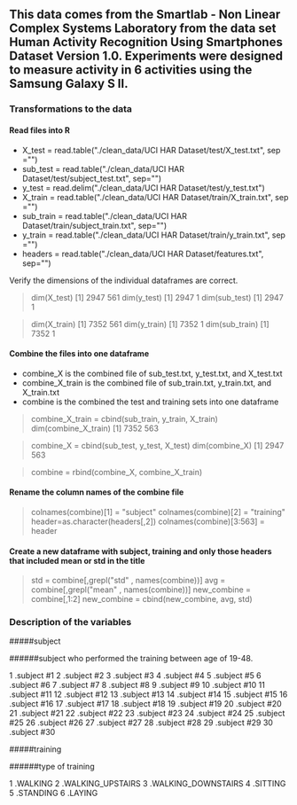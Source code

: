 ## This data comes from  the  Smartlab - Non Linear Complex Systems Laboratory from the data set Human Activity Recognition Using Smartphones Dataset Version 1.0.  Experiments were designed to measure activity in 6 activities using the Samsung Galaxy S II. 

### Transformations to the data

#### Read files into R 

* X_test = read.table("./clean_data/UCI HAR Dataset/test/X_test.txt", sep ="")
* sub_test = read.table("./clean_data/UCI HAR Dataset/test/subject_test.txt", sep="")
* y_test = read.delim("./clean_data/UCI HAR Dataset/test/y_test.txt")
* X_train = read.table("./clean_data/UCI HAR Dataset/train/X_train.txt", sep ="")
* sub_train = read.table("./clean_data/UCI HAR Dataset/train/subject_train.txt", sep="")
* y_train = read.table("./clean_data/UCI HAR Dataset/train/y_train.txt", sep ="")
* headers = read.table("./clean_data/UCI HAR Dataset/features.txt", sep="")

Verify the dimensions of the individual dataframes are correct.
> dim(X_test)
[1] 2947  561
>dim(y_test)
[1] 2947   1
> dim(sub_test)
[1] 2947    1

> dim(X_train)
[1] 7352  561
> dim(y_train)
[1] 7352    1
> dim(sub_train)
[1] 7352    1

#### Combine the files into one dataframe

* combine_X is the combined file of sub_test.txt, y_test.txt, and  X_test.txt 
* combine_X_train is the combined file of sub_train.txt, y_train.txt, and X_train.txt 
* combine is the combined the test and training sets into one dataframe 

> combine_X_train = cbind(sub_train, y_train, X_train)
> dim(combine_X_train)
[1] 7352  563

> combine_X = cbind(sub_test, y_test, X_test)
> dim(combine_X)
[1] 2947  563

>combine = rbind(combine_X, combine_X_train)



#### Rename the column names of the combine file

> colnames(combine)[1] = "subject"
> colnames(combine)[2] = "training"
> header=as.character(headers[,2])
> colnames(combine)[3:563] = header

#### Create a new dataframe with subject, training and only those headers that included mean or std in the title

>std = combine[,grepl("std" , names(combine))]
>avg = combine[,grepl("mean" , names(combine))]
>new_combine = combine[,1:2]
>new_combine = cbind(new_combine, avg, std)



### Description of the variables


#####subject

######subject who performed the training between age of 19-48.

1 .subject #1
2 .subject #2
3 .subject #3
4 .subject #4
5 .subject #5
6 .subject #6
7 .subject #7
8 .subject #8
9 .subject #9
10 .subject #10
11 .subject #11
12 .subject #12
13 .subject #13
14 .subject #14
15 .subject #15
16 .subject #16
17 .subject #17
18 .subject #18
19 .subject #19
20 .subject #20
21 .subject #21
22 .subject #22
23 .subject #23
24 .subject #24
25 .subject #25
26 .subject #26
27 .subject #27
28 .subject #28
29 .subject #29
30 .subject #30
        
        
#####training 

######type of training 

1 .WALKING
2 .WALKING_UPSTAIRS
3 .WALKING_DOWNSTAIRS
4 .SITTING
5 .STANDING
6 .LAYING
        
        
        